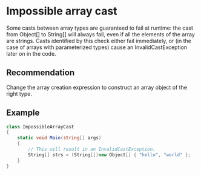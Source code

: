 # Impossible array cast
Some casts between array types are guaranteed to fail at runtime: the cast from Object\[\] to String\[\] will always fail, even if all the elements of the array are strings. Casts identified by this check either fail immediately, or (in the case of arrays with parameterized types) cause an InvalidCastException later on in the code.


## Recommendation
Change the array creation expression to construct an array object of the right type.


## Example

```csharp
class ImpossibleArrayCast
{
    static void Main(string[] args)
    {
        // This will result in an InvalidCastException.
        String[] strs = (String[])new Object[] { "hello", "world" };
    }
}

```
